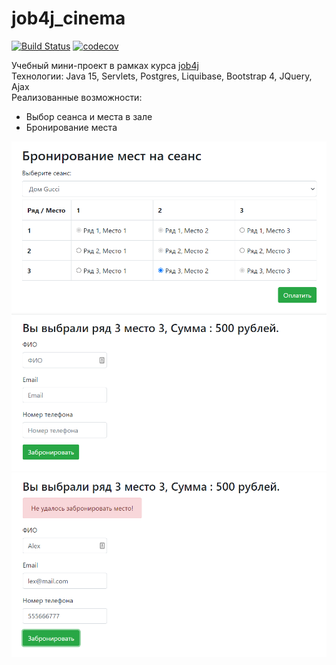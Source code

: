 # job4j_cinema

[![Build Status](https://app.travis-ci.com/dheaven92/job4j_cinema.svg?branch=master)](https://app.travis-ci.com/dheaven92/job4j_cinema)
[![codecov](https://codecov.io/gh/dheaven92/job4j_cinema/branch/master/graph/badge.svg?token=6H5N3R8DFA)](https://codecov.io/gh/dheaven92/job4j_cinema)

Учебный мини-проект в рамках курса [job4j](https://job4j.ru/)  
Технологии: Java 15, Servlets, Postgres, Liquibase, Bootstrap 4, JQuery, Ajax  
Реализованные возможности:
- Выбор сеанса и места в зале
- Бронирование места

<img src="https://raw.githubusercontent.com/dheaven92/job4j_cinema/master/images/screen1.png" width="800px">
<br>
<img src="https://raw.githubusercontent.com/dheaven92/job4j_cinema/master/images/screen2.png" width="800px">
<br>
<img src="https://raw.githubusercontent.com/dheaven92/job4j_cinema/master/images/screen3.png" width="800px">   